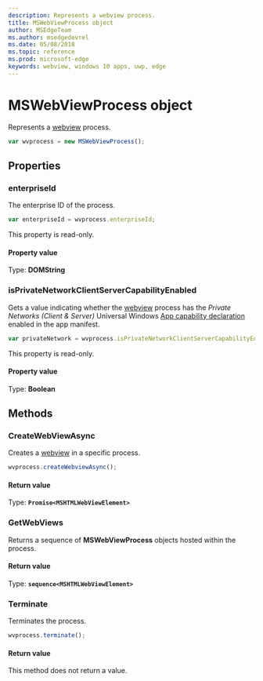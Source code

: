 ```yaml
---
description: Represents a webview process.
title: MSWebViewProcess object
author: MSEdgeTeam
ms.author: msedgedevrel
ms.date: 05/08/2018
ms.topic: reference
ms.prod: microsoft-edge
keywords: webview, windows 10 apps, uwp, edge
---
```


# MSWebViewProcess object

Represents a [webview](../webview.md) process.

```js
var wvprocess = new MSWebViewProcess();
```

## Properties

### enterpriseId

The enterprise ID of the process.

```js
var enterpriseId = wvprocess.enterpriseId;
```

This property is read-only.

#### Property value
Type: **DOMString**

### isPrivateNetworkClientServerCapabilityEnabled

Gets a value indicating whether the [webview](../webview.md) process has the *Private Networks (Client & Server)* Universal Windows [App capability declaration](https://docs.microsoft.com/windows/uwp/packaging/app-capability-declarations) enabled in the app manifest.

```js
var privateNetwork = wvprocess.isPrivateNetworkClientServerCapabilityEnabled;
```

This property is read-only.

#### Property value
Type: **Boolean**

## Methods

### CreateWebViewAsync

Creates a [webview](../webview.md) in a specific process.

```js
wvprocess.createWebviewAsync();
```

#### Return value

Type: **`Promise<MSHTMLWebViewElement>`**

### GetWebViews

Returns a sequence of **MSWebViewProcess** objects hosted within the process.

#### Return value

Type: **`sequence<MSHTMLWebViewElement>`**

### Terminate

Terminates the process.

```js
wvprocess.terminate();
```

#### Return value

This method does not return a value.
